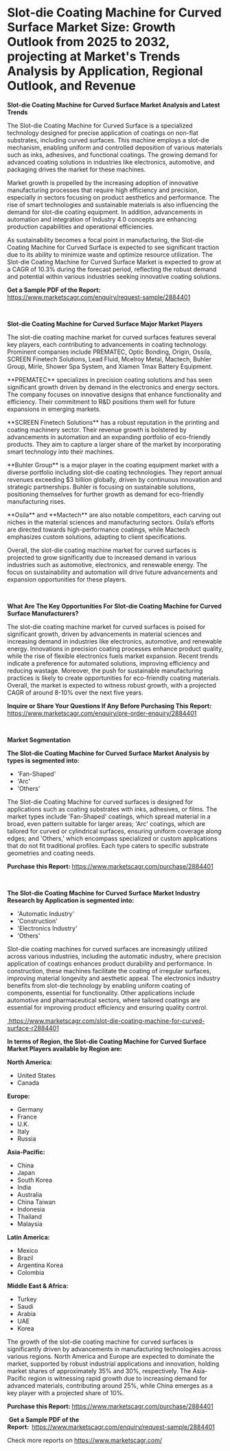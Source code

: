 <p><h1>Slot-die Coating Machine for Curved Surface Market Size: Growth Outlook from 2025 to 2032, projecting at Market's Trends Analysis by Application, Regional Outlook, and Revenue</h1></p><p><strong>Slot-die Coating Machine for Curved Surface Market Analysis and Latest Trends</strong></p>
<p><p>The Slot-die Coating Machine for Curved Surface is a specialized technology designed for precise application of coatings on non-flat substrates, including curved surfaces. This machine employs a slot-die mechanism, enabling uniform and controlled deposition of various materials such as inks, adhesives, and functional coatings. The growing demand for advanced coating solutions in industries like electronics, automotive, and packaging drives the market for these machines.</p><p>Market growth is propelled by the increasing adoption of innovative manufacturing processes that require high efficiency and precision, especially in sectors focusing on product aesthetics and performance. The rise of smart technologies and sustainable materials is also influencing the demand for slot-die coating equipment. In addition, advancements in automation and integration of Industry 4.0 concepts are enhancing production capabilities and operational efficiencies.</p><p>As sustainability becomes a focal point in manufacturing, the Slot-die Coating Machine for Curved Surface is expected to see significant traction due to its ability to minimize waste and optimize resource utilization. The Slot-die Coating Machine for Curved Surface Market is expected to grow at a CAGR of 10.3% during the forecast period, reflecting the robust demand and potential within various industries seeking innovative coating solutions.</p></p>
<p><strong>Get a Sample PDF of the Report:&nbsp;</strong> <a href="https://www.marketscagr.com/enquiry/request-sample/2884401?utm_campaign=3345&utm_medium=2&utm_source=Github&utm_content=ia&utm_term=13032025&utm_id=slot-die-coating-machine-for-curved-surface">https://www.marketscagr.com/enquiry/request-sample/2884401</a></p>
<p>&nbsp;</p>
<p><strong>Slot-die Coating Machine for Curved Surface Major Market Players</strong></p>
<p><p>The slot-die coating machine market for curved surfaces features several key players, each contributing to advancements in coating technology. Prominent companies include PREMATEC, Optic Bonding, Origin, Ossila, SCREEN Finetech Solutions, Lead Fluid, Mcelroy Metal, Mactech, Buhler Group, Mirle, Shower Spa System, and Xiamen Tmax Battery Equipment.</p><p>**PREMATEC** specializes in precision coating solutions and has seen significant growth driven by demand in the electronics and energy sectors. The company focuses on innovative designs that enhance functionality and efficiency. Their commitment to R&D positions them well for future expansions in emerging markets.</p><p>**SCREEN Finetech Solutions** has a robust reputation in the printing and coating machinery sector. Their revenue growth is bolstered by advancements in automation and an expanding portfolio of eco-friendly products. They aim to capture a larger share of the market by incorporating smart technology into their machines.</p><p>**Buhler Group** is a major player in the coating equipment market with a diverse portfolio including slot-die coating technologies. They report annual revenues exceeding $3 billion globally, driven by continuous innovation and strategic partnerships. Buhler is focusing on sustainable solutions, positioning themselves for further growth as demand for eco-friendly manufacturing rises.</p><p>**Osila** and **Mactech** are also notable competitors, each carving out niches in the material sciences and manufacturing sectors. Osila’s efforts are directed towards high-performance coatings, while Mactech emphasizes custom solutions, adapting to client specifications.</p><p>Overall, the slot-die coating machine market for curved surfaces is projected to grow significantly due to increased demand in various industries such as automotive, electronics, and renewable energy. The focus on sustainability and automation will drive future advancements and expansion opportunities for these players.</p></p>
<p>&nbsp;</p>
<p><strong>What Are The Key Opportunities For Slot-die Coating Machine for Curved Surface Manufacturers?</strong></p>
<p><p>The slot-die coating machine market for curved surfaces is poised for significant growth, driven by advancements in material sciences and increasing demand in industries like electronics, automotive, and renewable energy. Innovations in precision coating processes enhance product quality, while the rise of flexible electronics fuels market expansion. Recent trends indicate a preference for automated solutions, improving efficiency and reducing wastage. Moreover, the push for sustainable manufacturing practices is likely to create opportunities for eco-friendly coating materials. Overall, the market is expected to witness robust growth, with a projected CAGR of around 8-10% over the next five years.</p></p>
<p><strong>Inquire or Share Your Questions If Any Before Purchasing This Report:</strong> <a href="https://www.marketscagr.com/enquiry/pre-order-enquiry/2884401?utm_campaign=3345&utm_medium=2&utm_source=Github&utm_content=ia&utm_term=13032025&utm_id=slot-die-coating-machine-for-curved-surface">https://www.marketscagr.com/enquiry/pre-order-enquiry/2884401</a></p>
<p>&nbsp;</p>
<p><strong>Market Segmentation</strong></p>
<p><strong>The Slot-die Coating Machine for Curved Surface Market Analysis by types is segmented into:</strong></p>
<p><ul><li>'Fan-Shaped'</li><li>'Arc'</li><li>'Others'</li></ul></p>
<p><p>The Slot-die Coating Machine for curved surfaces is designed for applications such as coating substrates with inks, adhesives, or films. The market types include 'Fan-Shaped' coatings, which spread material in a broad, even pattern suitable for larger areas; 'Arc' coatings, which are tailored for curved or cylindrical surfaces, ensuring uniform coverage along edges; and 'Others,' which encompass specialized or custom applications that do not fit traditional profiles. Each type caters to specific substrate geometries and coating needs.</p></p>
<p><strong>Purchase this Report:&nbsp;</strong><a href="https://www.marketscagr.com/purchase/2884401?utm_campaign=3345&utm_medium=2&utm_source=Github&utm_content=ia&utm_term=13032025&utm_id=slot-die-coating-machine-for-curved-surface">https://www.marketscagr.com/purchase/2884401</a></p>
<p>&nbsp;</p>
<p><strong>The Slot-die Coating Machine for Curved Surface Market Industry Research by Application is segmented into:</strong></p>
<p><ul><li>'Automatic Industry'</li><li>'Construction'</li><li>'Electronics Industry'</li><li>'Others'</li></ul></p>
<p><p>Slot-die coating machines for curved surfaces are increasingly utilized across various industries, including the automatic industry, where precision application of coatings enhances product durability and performance. In construction, these machines facilitate the coating of irregular surfaces, improving material longevity and aesthetic appeal. The electronics industry benefits from slot-die technology by enabling uniform coating of components, essential for functionality. Other applications include automotive and pharmaceutical sectors, where tailored coatings are essential for improving product efficiency and ensuring quality control.</p></p>
<p><a href="https://www.marketscagr.com/slot-die-coating-machine-for-curved-surface-r2884401?utm_campaign=3345&utm_medium=2&utm_source=Github&utm_content=ia&utm_term=13032025&utm_id=slot-die-coating-machine-for-curved-surface">&nbsp;https://www.marketscagr.com/slot-die-coating-machine-for-curved-surface-r2884401</a></p>
<p><strong>In terms of Region, the Slot-die Coating Machine for Curved Surface Market Players available by Region are:</strong></p>
<p>
    <p> <strong> North America: </strong>
        <ul>
            <li>United States</li>
            <li>Canada</li>
        </ul>
        </p> 
    <p> <strong> Europe: </strong>
        <ul>
            <li>Germany</li>
            <li>France</li>
            <li>U.K.</li>
            <li>Italy</li>
            <li>Russia</li>
        </ul>
        </p> 
    <p> <strong> Asia-Pacific: </strong>
        <ul>
            <li>China</li>
            <li>Japan</li>
            <li>South Korea</li>
            <li>India</li>
            <li>Australia</li>
            <li>China Taiwan</li>
            <li>Indonesia</li>
            <li>Thailand</li>
            <li>Malaysia</li>
        </ul>
        </p> 
    <p> <strong> Latin America: </strong>
        <ul>
            <li>Mexico</li>
            <li>Brazil</li>
            <li>Argentina Korea</li>
            <li>Colombia</li>
        </ul>
        </p> 
    <p> <strong> Middle East & Africa: </strong>
        <ul>
            <li>Turkey</li>
            <li>Saudi</li>
            <li>Arabia</li>
            <li>UAE</li>
            <li>Korea</li>
        </ul>
    </p>
    </p>
<p><p>The growth of the slot-die coating machine for curved surfaces is significantly driven by advancements in manufacturing technologies across various regions. North America and Europe are expected to dominate the market, supported by robust industrial applications and innovation, holding market shares of approximately 35% and 30%, respectively. The Asia-Pacific region is witnessing rapid growth due to increasing demand for advanced materials, contributing around 25%, while China emerges as a key player with a projected share of 10%.</p></p>
<p><strong>Purchase this Report: </strong><a href="https://www.marketscagr.com/purchase/2884401?utm_campaign=3345&utm_medium=2&utm_source=Github&utm_content=ia&utm_term=13032025&utm_id=slot-die-coating-machine-for-curved-surface">https://www.marketscagr.com/purchase/2884401</a></p>
<p>&nbsp;<strong>Get a Sample PDF of the Report:&nbsp;&nbsp;</strong><a href="https://www.marketscagr.com/enquiry/request-sample/2884401?utm_campaign=3345&utm_medium=2&utm_source=Github&utm_content=ia&utm_term=13032025&utm_id=slot-die-coating-machine-for-curved-surface">https://www.marketscagr.com/enquiry/request-sample/2884401</a></p>
<p><strong></strong></p>
<p>Check more reports on <a href="https://www.marketscagr.com/?utm_campaign=3345&utm_medium=2&utm_source=Github&utm_content=ia&utm_term=13032025&utm_id=slot-die-coating-machine-for-curved-surface">https://www.marketscagr.com/</a></p>